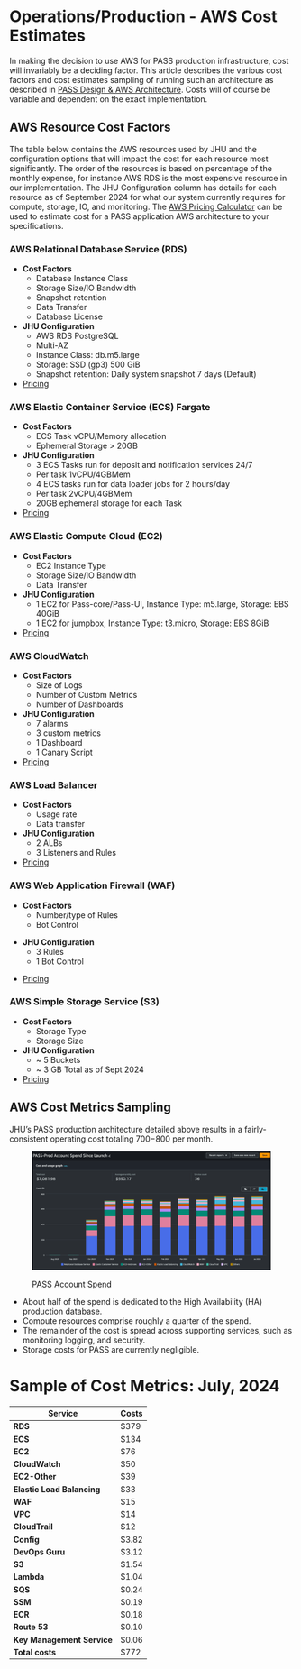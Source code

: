 # Operations/Production - AWS Cost Estimates
In making the decision to use AWS for PASS production infrastructure, cost will invariably be a deciding factor. This
article describes the various cost factors and cost estimates sampling of running such an architecture as described in
[PASS Design & AWS Architecture](./ops-aws-arch.md). Costs will of course be variable and dependent on the exact 
implementation.

## AWS Resource Cost Factors
The table below contains the AWS resources used by JHU and the configuration options that will impact the cost for each 
resource most significantly. The order of the resources is based on percentage of the monthly expense, for instance AWS 
RDS is the most expensive resource in our implementation. The JHU Configuration column has details for each resource as
of September 2024 for what our system currently requires for compute, storage, IO, and monitoring. The [AWS Pricing Calculator](https://calculator.aws/#/) 
can be used to estimate cost for a PASS application AWS architecture to your specifications.

### AWS Relational Database Service (RDS)

* **Cost Factors**
    * Database Instance Class
    * Storage Size/IO Bandwidth
    * Snapshot retention
    * Data Transfer
    * Database License
* **JHU Configuration**
    * AWS RDS PostgreSQL
    * Multi-AZ
    * Instance Class: db.m5.large
    * Storage: SSD (gp3) 500 GiB
    * Snapshot retention: Daily system snapshot 7 days (Default)
* [Pricing](https://aws.amazon.com/rds/pricing/)

### AWS Elastic Container Service (ECS) Fargate

* **Cost Factors**
    * ECS Task vCPU/Memory allocation
    * Ephemeral Storage > 20GB
* **JHU Configuration**
    * 3 ECS Tasks run for deposit and notification services 24/7
    * Per task 1vCPU/4GBMem
    * 4 ECS tasks run for data loader jobs for 2 hours/day
    * Per task 2vCPU/4GBMem
    * 20GB ephemeral storage for each Task
* [Pricing](https://aws.amazon.com/fargate/pricing/)

### AWS Elastic Compute Cloud (EC2)

* **Cost Factors**
    * EC2 Instance Type
    * Storage Size/IO Bandwidth
    * Data Transfer
* **JHU Configuration**
    * 1 EC2 for Pass-core/Pass-UI, Instance Type: m5.large, Storage: EBS 40GiB
    * 1 EC2 for jumpbox, Instance Type: t3.micro, Storage: EBS 8GiB
* [Pricing](https://aws.amazon.com/ec2/pricing/)

### AWS CloudWatch

* **Cost Factors**
    * Size of Logs
    * Number of Custom Metrics
    * Number of Dashboards
* **JHU Configuration**
    * 7 alarms
    * 3 custom metrics
    * 1 Dashboard
    * 1 Canary Script
* [Pricing](https://aws.amazon.com/cloudwatch/pricing/)

### AWS Load Balancer

* **Cost Factors**
    * Usage rate
    * Data transfer
* **JHU Configuration**
    * 2 ALBs
    * 3 Listeners and Rules
* [Pricing](https://aws.amazon.com/elasticloadbalancing/pricing/)

### AWS Web Application Firewall (WAF)

* **Cost Factors**
    * Number/type of Rules
    * Bot Control
- **JHU Configuration**
    * 3 Rules
    * 1 Bot Control
* [Pricing](https://aws.amazon.com/waf/pricing/)

### AWS Simple Storage Service (S3)

* **Cost Factors**
    * Storage Type
    * Storage Size
* **JHU Configuration**
    * ~ 5 Buckets
    * ~ 3 GB Total as of Sept 2024
* [Pricing](https://aws.amazon.com/s3/pricing/)


## AWS Cost Metrics Sampling
JHU’s PASS production architecture detailed above results in a fairly-consistent operating cost totaling $700-$800 per
month.

<figure>
  <img src="../../.gitbook/assets/pass-prod-account-spend-since-launch.png" alt="PASS Account Spend">
  <figcaption>
    <p>PASS Account Spend</p>
  </figcaption>
</figure>

* About half of the spend is dedicated to the High Availability (HA) production database.
* Compute resources comprise roughly a quarter of the spend.
* The remainder of the cost is spread across supporting services, such as monitoring logging, and security.
* Storage costs for PASS are currently negligible.

# Sample of Cost Metrics: July, 2024

| Service                    | Costs |
|----------------------------|-------|
| **RDS**                    | $379  |
| **ECS**                    | $134  |
| **EC2**                    | $76   |
| **CloudWatch**             | $50   |
| **EC2-Other**              | $39   |
| **Elastic Load Balancing** | $33   |
| **WAF**                    | $15   |
| **VPC**                    | $14   |
| **CloudTrail**             | $12   |
| **Config**                 | $3.82 |
| **DevOps Guru**            | $3.12 |
| **S3**                     | $1.54 |
| **Lambda**                 | $1.04 |
| **SQS**                    | $0.24 |
| **SSM**                    | $0.19 |
| **ECR**                    | $0.18 |
| **Route 53**               | $0.10 |
| **Key Management Service** | $0.06 |
| **Total costs**            | $772  |
